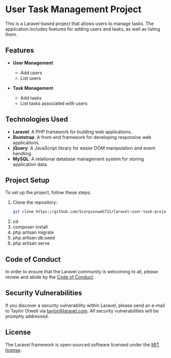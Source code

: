 # User Task Management Project

This is a Laravel-based project that allows users to manage tasks. The application includes features for adding users and tasks, as well as listing them. 

## Features

- **User Management**
  - Add users
  - List users

- **Task Management**
  - Add tasks
  - List tasks associated with users

## Technologies Used

- **Laravel**: A PHP framework for building web applications.
- **Bootstrap**: A front-end framework for developing responsive web applications.
- **jQuery**: A JavaScript library for easier DOM manipulation and event handling.
- **MySQL**: A relational database management system for storing application data.

## Project Setup

To set up the project, follow these steps:

1. Clone the repository:
   ```bash
   git clone https://github.com/Scorpionweb731/laravel-user-task-project

2. cd <your-repository>
3. composer install
4. php artisan migrate
5. php artisan db:seed
6. php artisan serve



## Code of Conduct

In order to ensure that the Laravel community is welcoming to all, please review and abide by the [Code of Conduct](https://laravel.com/docs/contributions#code-of-conduct).

## Security Vulnerabilities

If you discover a security vulnerability within Laravel, please send an e-mail to Taylor Otwell via [taylor@laravel.com](mailto:taylor@laravel.com). All security vulnerabilities will be promptly addressed.

## License

The Laravel framework is open-sourced software licensed under the [MIT license](https://opensource.org/licenses/MIT).
